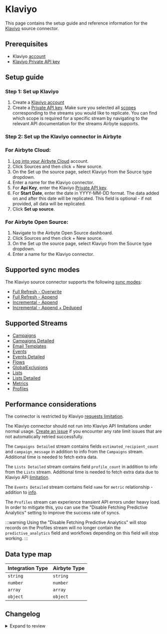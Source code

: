 # Klaviyo

<HideInUI>

This page contains the setup guide and reference information for the [Klaviyo](https://www.klaviyo.com) source connector.

</HideInUI>

## Prerequisites

- Klaviyo [account](https://www.klaviyo.com)
- [Klaviyo Private API key](https://help.klaviyo.com/hc/en-us/articles/115005062267-How-to-Manage-Your-Account-s-API-Keys#your-private-api-keys3)

## Setup guide

### Step 1: Set up Klaviyo

1. Create a [Klaviyo account](https://www.klaviyo.com)
2. Create a [Private API key](https://help.klaviyo.com/hc/en-us/articles/115005062267-How-to-Manage-Your-Account-s-API-Keys#your-private-api-keys3). Make sure you selected all [scopes](https://help.klaviyo.com/hc/en-us/articles/7423954176283) corresponding to the streams you would like to replicate. You can find which scope is required for a specific stream by navigating to the relevant API documentation for the streams Airbyte supports.

### Step 2: Set up the Klaviyo connector in Airbyte

### For Airbyte Cloud:

1. [Log into your Airbyte Cloud](https://cloud.airbyte.com/workspaces) account.
2. Click Sources and then click + New source.
3. On the Set up the source page, select Klaviyo from the Source type dropdown.
4. Enter a name for the Klaviyo connector.
5. For **Api Key**, enter the Klaviyo [Private API key](https://help.klaviyo.com/hc/en-us/articles/115005062267-How-to-Manage-Your-Account-s-API-Keys#your-private-api-keys3).
6. For **Start Date**, enter the date in YYYY-MM-DD format. The data added on and after this date will be replicated. This field is optional - if not provided, all data will be replicated.
7. Click **Set up source**.

### For Airbyte Open Source:

1. Navigate to the Airbyte Open Source dashboard.
2. Click Sources and then click + New source.
3. On the Set up the source page, select Klaviyo from the Source type dropdown.
4. Enter a name for the Klaviyo connector.

## Supported sync modes

The Klaviyo source connector supports the following [sync modes](https://docs.airbyte.com/cloud/core-concepts/#connection-sync-modes):

- [Full Refresh - Overwrite](https://docs.airbyte.com/understanding-airbyte/connections/full-refresh-overwrite/)
- [Full Refresh - Append](https://docs.airbyte.com/understanding-airbyte/connections/full-refresh-append)
- [Incremental - Append](https://docs.airbyte.com/understanding-airbyte/connections/incremental-append)
- [Incremental - Append + Deduped](https://docs.airbyte.com/understanding-airbyte/connections/incremental-append-deduped)

## Supported Streams

- [Campaigns](https://developers.klaviyo.com/en/v2023-06-15/reference/get_campaigns)
- [Campaigns Detailed](https://developers.klaviyo.com/en/v2023-06-15/reference/get_campaigns)
- [Email Templates](https://developers.klaviyo.com/en/reference/get_templates)
- [Events](https://developers.klaviyo.com/en/reference/get_events)
- [Events Detailed](https://developers.klaviyo.com/en/reference/get_event)
- [Flows](https://developers.klaviyo.com/en/reference/get_flows)
- [GlobalExclusions](https://developers.klaviyo.com/en/v2023-02-22/reference/get_profiles)
- [Lists](https://developers.klaviyo.com/en/reference/get_lists)
- [Lists Detailed](https://developers.klaviyo.com/en/reference/get_lists)
- [Metrics](https://developers.klaviyo.com/en/reference/get_metrics)
- [Profiles](https://developers.klaviyo.com/en/v2023-02-22/reference/get_profiles)

## Performance considerations

The connector is restricted by Klaviyo [requests limitation](https://apidocs.klaviyo.com/reference/api-overview#rate-limits).

The Klaviyo connector should not run into Klaviyo API limitations under normal usage. [Create an issue](https://github.com/airbytehq/airbyte/issues) if you encounter any rate limit issues that are not automatically retried successfully.

The `Campaigns Detailed` stream contains fields `estimated_recipient_count` and `campaign_message` in addition to info from the `Campaigns` stream. Additional time is needed to fetch extra data.

The `Lists Detailed` stream contains field `profile_count` in addition to info from the `Lists` stream. Additional time is needed to fetch extra data due to Klaviyo API [limitation](https://developers.klaviyo.com/en/reference/get_list).

The `Events Detailed` stream contains field `name` for `metric` relationship - addition to [info](https://developers.klaviyo.com/en/reference/get_event).

The `Profiles` stream can experience transient API errors under heavy load. In order to mitigate this, you can use the "Disable Fetching Predictive Analytics" setting to improve the success rate of syncs.

:::warning
Using the "Disable Fetching Predictive Analytics" will stop records on the Profiles stream will no longer
contain the `predictive_analytics` field and workflows depending on this field will stop working.
:::

## Data type map

| Integration Type | Airbyte Type |
|:-----------------|:-------------|
| `string`         | `string`     |
| `number`         | `number`     |
| `array`          | `array`      |
| `object`         | `object`     |

## Changelog

<details>
  <summary>Expand to review</summary>

| Version | Date       | Pull Request                                               | Subject                                                                                                                                                                |
|:--------|:-----------|:-----------------------------------------------------------|:-----------------------------------------------------------------------------------------------------------------------------------------------------------------------|
| 2.14.0  | 2025-02-26 | [54166](https://github.com/airbytehq/airbyte/pull/54166)   | Migrate to Manifest-only                                                                                                                                             |
| 2.13.1 | 2025-02-22 | [54369](https://github.com/airbytehq/airbyte/pull/54369) | Update dependencies |
| 2.13.0 | 2025-02-18 | [51551](https://github.com/airbytehq/airbyte/pull/51551) | Upgrade to API v2024-10-15 |
| 2.12.1 | 2025-02-15 | [52710](https://github.com/airbytehq/airbyte/pull/52710) | Update dependencies |
| 2.12.0 | 2025-02-11 | [53223](https://github.com/airbytehq/airbyte/pull/53223) | Add API Budget |
| 2.11.11 | 2025-01-27 | [52563](https://github.com/airbytehq/airbyte/pull/52563) | Fix `lists_detailed` incremental sync |
| 2.11.10 | 2025-01-25 | [52285](https://github.com/airbytehq/airbyte/pull/52285) | Update dependencies |
| 2.11.9 | 2025-01-11 | [51198](https://github.com/airbytehq/airbyte/pull/51198) | Update dependencies |
| 2.11.8 | 2025-01-09 | [51010](https://github.com/airbytehq/airbyte/pull/51010) | Fix AirbyteMessage serialization with integers bigger than 64 bits |
| 2.11.7 | 2025-01-04 | [50893](https://github.com/airbytehq/airbyte/pull/50893) | Update dependencies |
| 2.11.6 | 2024-12-28 | [50653](https://github.com/airbytehq/airbyte/pull/50653) | Update dependencies |
| 2.11.5 | 2024-12-21 | [50088](https://github.com/airbytehq/airbyte/pull/50088) | Update dependencies |
| 2.11.4 | 2024-12-14 | [49250](https://github.com/airbytehq/airbyte/pull/49250) | Starting with this version, the Docker image is now rootless. Please note that this and future versions will not be compatible with Airbyte versions earlier than 0.64 |
| 2.11.3 | 2024-12-12 | [49144](https://github.com/airbytehq/airbyte/pull/49144) | Update dependencies |
| 2.11.2 | 2024-12-02 | [48748](https://github.com/airbytehq/airbyte/pull/48748) | Bump CDK to evict non retriable requests to avoid high memory usage |
| 2.11.1 | 2024-11-26 | [48710](https://github.com/airbytehq/airbyte/pull/48710) | Retry on "Temporary failure in name resolution" |
| 2.11.0 | 2024-11-18 | [48452](https://github.com/airbytehq/airbyte/pull/48452) | Enable concurrency for syncs that don't have client-side filtering |
| 2.10.14 | 2024-11-07 | [48391](https://github.com/airbytehq/airbyte/pull/48391) | Remove custom datetime cursor dependency |
| 2.10.13 | 2024-11-05 | [48331](https://github.com/airbytehq/airbyte/pull/48331) | Update dependencies |
| 2.10.12 | 2024-10-29 | [47797](https://github.com/airbytehq/airbyte/pull/47797) | Update dependencies |
| 2.10.11 | 2024-10-28 | [47043](https://github.com/airbytehq/airbyte/pull/47043) | Update dependencies |
| 2.10.10 | 2024-10-14 | [46741](https://github.com/airbytehq/airbyte/pull/46741) | Add checkpointing to events stream to improve large syncs after clear data |
| 2.10.9 | 2024-10-12 | [46787](https://github.com/airbytehq/airbyte/pull/46787) | Update dependencies |
| 2.10.8 | 2024-10-05 | [46503](https://github.com/airbytehq/airbyte/pull/46503) | Update dependencies |
| 2.10.7 | 2024-09-28 | [46174](https://github.com/airbytehq/airbyte/pull/46174) | Update dependencies |
| 2.10.6 | 2024-09-21 | [45813](https://github.com/airbytehq/airbyte/pull/45813) | Update dependencies |
| 2.10.5 | 2024-09-14 | [45530](https://github.com/airbytehq/airbyte/pull/45530) | Update dependencies |
| 2.10.4 | 2024-09-07 | [45244](https://github.com/airbytehq/airbyte/pull/45244) | Update dependencies |
| 2.10.3 | 2024-08-31 | [45064](https://github.com/airbytehq/airbyte/pull/45064) | Update dependencies |
| 2.10.2 | 2024-08-30 | [44930](https://github.com/airbytehq/airbyte/pull/44930) | Fix typing in profiles stream for field `attributes.location.region` |
| 2.10.1 | 2024-08-24 | [44628](https://github.com/airbytehq/airbyte/pull/44628) | Update dependencies |
| 2.10.0 | 2024-08-18 | [44366](https://github.com/airbytehq/airbyte/pull/44366) | Add field[metrics] to events stream |
| 2.9.4 | 2024-08-17 | [44317](https://github.com/airbytehq/airbyte/pull/44317) | Update dependencies |
| 2.9.3 | 2024-08-12 | [43806](https://github.com/airbytehq/airbyte/pull/43806) | Update dependencies |
| 2.9.2 | 2024-08-10 | [43613](https://github.com/airbytehq/airbyte/pull/43613) | Update dependencies |
| 2.9.1 | 2024-08-03 | [43247](https://github.com/airbytehq/airbyte/pull/43247) | Update dependencies |
| 2.9.0 | 2024-08-01 | [42891](https://github.com/airbytehq/airbyte/pull/42891) | Migrate to CDK v4.X and remove custom BackoffStrategy implementation |
| 2.8.2 | 2024-07-31 | [42895](https://github.com/airbytehq/airbyte/pull/42895) | Add config option disable_fetching_predictive_analytics to prevent 503 Service Unavailable errors |
| 2.8.1 | 2024-07-27 | [42664](https://github.com/airbytehq/airbyte/pull/42664) | Update dependencies |
| 2.8.0 | 2024-07-19 | [42121](https://github.com/airbytehq/airbyte/pull/42121) | Migrate to CDK v3.9.0 |
| 2.7.8 | 2024-07-20 | [42185](https://github.com/airbytehq/airbyte/pull/42185) | Update dependencies |
| 2.7.7 | 2024-07-08 | [40608](https://github.com/airbytehq/airbyte/pull/40608) | Update the `events_detailed` stream to improve efficiency using the events API |
| 2.7.6 | 2024-07-13 | [41903](https://github.com/airbytehq/airbyte/pull/41903) | Update dependencies |
| 2.7.5 | 2024-07-10 | [41548](https://github.com/airbytehq/airbyte/pull/41548) | Update dependencies |
| 2.7.4 | 2024-07-09 | [41211](https://github.com/airbytehq/airbyte/pull/41211) | Update dependencies |
| 2.7.3 | 2024-07-06 | [40770](https://github.com/airbytehq/airbyte/pull/40770) | Update dependencies |
| 2.7.2 | 2024-06-26 | [40401](https://github.com/airbytehq/airbyte/pull/40401) | Update dependencies |
| 2.7.1 | 2024-06-22 | [40032](https://github.com/airbytehq/airbyte/pull/40032) | Update dependencies |
| 2.7.0 | 2024-06-08 | [39350](https://github.com/airbytehq/airbyte/pull/39350) | Add `events_detailed` stream |
| 2.6.4 | 2024-06-06 | [38879](https://github.com/airbytehq/airbyte/pull/38879) | Implement `CheckpointMixin` for handling state in Python streams |
| 2.6.3 | 2024-06-04 | [38935](https://github.com/airbytehq/airbyte/pull/38935) | [autopull] Upgrade base image to v1.2.1 |
| 2.6.2 | 2024-05-08 | [37789](https://github.com/airbytehq/airbyte/pull/37789) | Move stream schemas and spec to manifest |
| 2.6.1 | 2024-05-07 | [38010](https://github.com/airbytehq/airbyte/pull/38010) | Add error handler for `5XX` status codes |
| 2.6.0 | 2024-04-19 | [37370](https://github.com/airbytehq/airbyte/pull/37370) | Add streams `campaigns_detailed` and `lists_detailed` |
| 2.5.0 | 2024-04-15 | [36264](https://github.com/airbytehq/airbyte/pull/36264) | Migrate to low-code |
| 2.4.0 | 2024-04-11 | [36989](https://github.com/airbytehq/airbyte/pull/36989) | Update `Campaigns` schema |
| 2.3.0 | 2024-03-19 | [36267](https://github.com/airbytehq/airbyte/pull/36267) | Pin airbyte-cdk version to `^0` |
| 2.2.0 | 2024-02-27 | [35637](https://github.com/airbytehq/airbyte/pull/35637) | Fix `predictive_analytics` field in stream `profiles` |
| 2.1.3 | 2024-02-15 | [35336](https://github.com/airbytehq/airbyte/pull/35336) | Added type transformer for the `profiles` stream. |
| 2.1.2 | 2024-02-09 | [35088](https://github.com/airbytehq/airbyte/pull/35088) | Manage dependencies with Poetry. |
| 2.1.1 | 2024-02-07 | [34998](https://github.com/airbytehq/airbyte/pull/34998) | Add missing fields to stream schemas |
| 2.1.0 | 2023-12-07 | [33237](https://github.com/airbytehq/airbyte/pull/33237) | Continue syncing streams even when one of the stream fails |
| 2.0.2 | 2023-12-05 | [33099](https://github.com/airbytehq/airbyte/pull/33099) | Fix filtering for archived records stream |
| 2.0.1 | 2023-11-08 | [32291](https://github.com/airbytehq/airbyte/pull/32291) | Add logic to have regular checkpointing schedule |
| 2.0.0 | 2023-11-03 | [32128](https://github.com/airbytehq/airbyte/pull/32128) | Use the latest API for streams `campaigns`, `email_templates`, `events`, `flows`, `global_exclusions`, `lists`, and `metrics` |
| 1.1.0 | 2023-10-23 | [31710](https://github.com/airbytehq/airbyte/pull/31710) | Make `start_date` config field optional |
| 1.0.0 | 2023-10-18 | [31565](https://github.com/airbytehq/airbyte/pull/31565) | Add new known fields for 'events' stream |
| 0.5.0 | 2023-10-19 | [31611](https://github.com/airbytehq/airbyte/pull/31611) | Add `date-time` format for `datetime` field in `Events` stream |
| 0.4.0 | 2023-10-18 | [31562](https://github.com/airbytehq/airbyte/pull/31562) | Add `archived` field to `Flows` stream |
| 0.3.3 | 2023-10-13 | [31379](https://github.com/airbytehq/airbyte/pull/31379) | Skip streams that the connector no longer has access to |
| 0.3.2 | 2023-06-20 | [27498](https://github.com/airbytehq/airbyte/pull/27498) | Do not store state in the future |
| 0.3.1 | 2023-06-08 | [27162](https://github.com/airbytehq/airbyte/pull/27162) | Anonymize check connection error message |
| 0.3.0 | 2023-02-18 | [23236](https://github.com/airbytehq/airbyte/pull/23236) | Add ` Email Templates` stream |
| 0.2.0   | 2023-03-13 | [22942](https://github.com/airbytehq/airbyte/pull/23968)   | Add `Profiles` stream                                                                                                                                                  |
| 0.1.13  | 2023-02-13 | [22942](https://github.com/airbytehq/airbyte/pull/22942)   | Specified date formatting in specification                                                                                                                             |
| 0.1.12  | 2023-01-30 | [22071](https://github.com/airbytehq/airbyte/pull/22071)   | Fix `Events` stream schema                                                                                                                                             |
| 0.1.11  | 2023-01-27 | [22012](https://github.com/airbytehq/airbyte/pull/22012)   | Set `AvailabilityStrategy` for streams explicitly to `None`                                                                                                            |
| 0.1.10  | 2022-09-29 | [17422](https://github.com/airbytehq/airbyte/issues/17422) | Update CDK dependency                                                                                                                                                  |
| 0.1.9   | 2022-09-28 | [17304](https://github.com/airbytehq/airbyte/issues/17304) | Migrate to per-stream state.                                                                                                                                           |
| 0.1.6   | 2022-07-20 | [14872](https://github.com/airbytehq/airbyte/issues/14872) | Increase test coverage                                                                                                                                                 |
| 0.1.5   | 2022-07-12 | [14617](https://github.com/airbytehq/airbyte/issues/14617) | Set max_retries = 10 for `lists` stream.                                                                                                                               |
| 0.1.4   | 2022-04-15 | [11723](https://github.com/airbytehq/airbyte/issues/11723) | Enhance klaviyo source for flows stream and update to events stream.                                                                                                   |
| 0.1.3   | 2021-12-09 | [8592](https://github.com/airbytehq/airbyte/pull/8592)     | Improve performance, make Global Exclusions stream incremental and enable Metrics stream.                                                                              |
| 0.1.2   | 2021-10-19 | [6952](https://github.com/airbytehq/airbyte/pull/6952)     | Update schema validation in SAT                                                                                                                                        |

</details>
